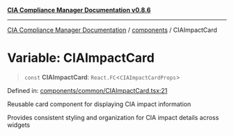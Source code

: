 [**CIA Compliance Manager Documentation v0.8.6**](../../README.md)

***

[CIA Compliance Manager Documentation](../../modules.md) / [components](../README.md) / CIAImpactCard

# Variable: CIAImpactCard

> `const` **CIAImpactCard**: `React.FC`\<`CIAImpactCardProps`\>

Defined in: [components/common/CIAImpactCard.tsx:21](https://github.com/Hack23/cia-compliance-manager/blob/050a250237d6f621490781dbdf95155919f35aed/src/components/common/CIAImpactCard.tsx#L21)

Reusable card component for displaying CIA impact information

Provides consistent styling and organization for CIA impact details across widgets
